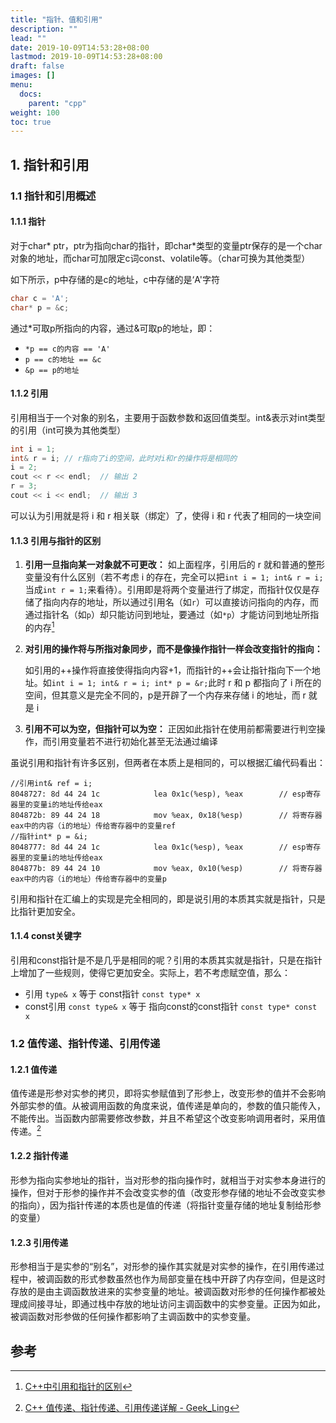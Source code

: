 ```yaml
---
title: "指针、值和引用"
description: ""
lead: ""
date: 2019-10-09T14:53:28+08:00
lastmod: 2019-10-09T14:53:28+08:00
draft: false
images: []
menu: 
  docs:
    parent: "cpp"
weight: 100
toc: true
---
```

<!--more-->

## 1. 指针和引用

### 1.1 指针和引用概述

#### 1.1.1 指针

对于char* ptr，ptr为指向char的指针，即char*类型的变量ptr保存的是一个char对象的地址，而char可加限定c词const、volatile等。（char可换为其他类型）

如下所示，p中存储的是c的地址，c中存储的是‘A'字符

```cpp
char c = 'A';
char* p = &c;
```

通过*可取p所指向的内容，通过&可取p的地址，即：

- `*p == c的内容 == 'A'` 
- `p == c的地址 == &c`
- `&p == p的地址`

#### 1.1.2 引用

引用相当于一个对象的别名，主要用于函数参数和返回值类型。int&表示对int类型的引用（int可换为其他类型）

```cpp
int i = 1;
int& r = i;	// r指向了i的空间，此时对i和r的操作将是相同的
i = 2;
cout << r << endl;	// 输出 2
r = 3;
cout << i << endl;	// 输出 3
```

可以认为引用就是将 i 和 r 相关联（绑定）了，使得 i 和 r 代表了相同的一块空间

#### 1.1.3 引用与指针的区别

1. **引用一旦指向某一对象就不可更改：**
	如上面程序，引用后的 r 就和普通的整形变量没有什么区别（若不考虑 i 的存在，完全可以把`int i = 1; int& r = i;`当成`int r = 1;`来看待）。引用即是将两个变量进行了绑定，而指针仅仅是存储了指向内存的地址，所以通过引用名（如`r`）可以直接访问指向的内存，而通过指针名（如`p`）却只能访问到地址，要通过（如`*p`）才能访问到地址所指的内存[^1]

2. **对引用的操作将与所指对象同步，而不是像操作指针一样会改变指针的指向：**

	如引用的++操作将直接使得指向内容+1，而指针的++会让指针指向下一个地址。如`int i = 1; int& r = i; int* p = &r;`此时 r 和 p 都指向了 i 所在的空间，但其意义是完全不同的，p是开辟了一个内存来存储 i 的地址，而 r 就是 i

3. **引用不可以为空，但指针可以为空：**
	正因如此指针在使用前都需要进行判空操作，而引用变量若不进行初始化甚至无法通过编译

虽说引用和指针有许多区别，但两者在本质上是相同的，可以根据汇编代码看出：

```
//引用int& ref = i; 
8048727: 8d 44 24 1c			lea 0x1c(%esp), %eax		// esp寄存器里的变量i的地址传给eax
804872b: 89 44 24 18			mov %eax, 0x18(%esp)		// 将寄存器eax中的内容（i的地址）传给寄存器中的变量ref
//指针int* p = &i;
8048777: 8d 44 24 1c        	lea 0x1c(%esp), %eax		// esp寄存器里的变量i的地址传给eax
804877b: 89 44 24 10    		mov %eax, 0x10(%esp) 		// 将寄存器eax中的内容（i的地址）传给寄存器中的变量p
```

引用和指针在汇编上的实现是完全相同的，即是说引用的本质其实就是指针，只是比指针更加安全。

#### 1.1.4 const关键字

引用和const指针是不是几乎是相同的呢？引用的本质其实就是指针，只是在指针上增加了一些规则，使得它更加安全。实际上，若不考虑赋空值，那么：

- 引用 `type& x` 等于 const指针 `const type* x`
- const引用 `const type& x` 等于 指向const的const指针 `const type* const x` 

### 1.2 值传递、指针传递、引用传递

#### 1.2.1 值传递

值传递是形参对实参的拷贝，即将实参赋值到了形参上，改变形参的值并不会影响外部实参的值。从被调用函数的角度来说，值传递是单向的，参数的值只能传入，不能传出。当函数内部需要修改参数，并且不希望这个改变影响调用者时，采用值传递。[^2]

#### 1.2.2 指针传递

形参为指向实参地址的指针，当对形参的指向操作时，就相当于对实参本身进行的操作，但对于形参的操作并不会改变实参的值（改变形参存储的地址不会改变实参的指向），因为指针传递的本质也是值的传递（将指针变量存储的地址复制给形参的变量）

#### 1.2.3 引用传递

形参相当于是实参的“别名”，对形参的操作其实就是对实参的操作，在引用传递过程中，被调函数的形式参数虽然也作为局部变量在栈中开辟了内存空间，但是这时存放的是由主调函数放进来的实参变量的地址。被调函数对形参的任何操作都被处理成间接寻址，即通过栈中存放的地址访问主调函数中的实参变量。正因为如此，被调函数对形参做的任何操作都影响了主调函数中的实参变量。


## 参考

[^1]: [C++中引用和指针的区别](https://blog.csdn.net/listening_music/article/details/6921608)

[^2]: [C++ 值传递、指针传递、引用传递详解 - Geek_Ling](https://www.cnblogs.com/yanlingyin/archive/2011/12/07/2278961.html)
